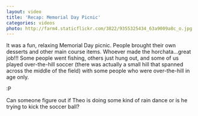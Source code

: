 ```yaml
---
layout: video
title: 'Recap: Memorial Day Picnic'
categories: videos
photo: http://farm4.staticflickr.com/3822/9355325434_63a9009a8c_o.jpg
---
```


It was a fun, relaxing Memorial Day picnic. People brought their own desserts and other main course items. Whoever made the horchata...great job!!! Some people went fishing, others just hung out, and some of us played over-the-hill soccer (there was actually a small hill that spanned across the middle of the field) with some people who were over-the-hill in age only.

:P

Can someone figure out if Theo is doing some kind of rain dance or is he trying to kick the soccer ball?
